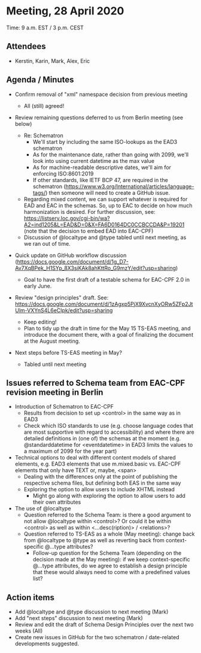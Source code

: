 # Meeting, 28 April 2020
Time: 9 a.m. EST / 3 p.m. CEST

## Attendees
- Kerstin, Karin, Mark, Alex, Eric

## Agenda / Minutes
- Confirm removal of "xml" namespace decision from previous meeting
    - All (still) agreed!
- Review remaining questions deferred to us from Berlin meeting (see below)
  - Re: Schematron
    - We'll start by including the same ISO-lookups as the EAD3 schematron
    - As for the maintenance date, rather than going with 2099, we'll look into using current datetime as the max value
    - As for machine-readable descriptive dates, we'll aim for enforcing ISO:8601:2019
    - If other standards, like IETF BCP 47, are required in the schematron (https://www.w3.org/International/articles/language-tags/) then someone will need to create a GitHub issue.  
  - Regarding mixed content, we can support whatever is required for EAD and EAC in the schemas.  So, up to EAC to decide on how much harmonization is desired. For further discussion, see: https://listserv.loc.gov/cgi-bin/wa?A2=ind1205&L=EAD&D=0&X=FA6D0164DC0CCBCCDA&P=19201 (note that the decision to embed EAD into EAC-CPF)
  - Discussion of @localtype and @type tabled until next meeting, as we ran out of time.

- Quick update on GitHub workflow discussion (https://docs.google.com/document/d/1g_D7-Av7XqBPek_H1SYp_8X3siKAk8ahKttRo_G9mzY/edit?usp=sharing)
  - Goal to have the first draft of a testable schema for EAC-CPF 2.0 in early June.
- Review "design principles" draft.  See: https://docs.google.com/document/d/1zAgxp5PjX9XvcnXyORw5ZFp2JtUlm-VXYnS4L6eCIpk/edit?usp=sharing
  - Keep editing!
  - Plan to tidy up the draft in time for the May 15 TS-EAS meeting, and introduce the document there, with a goal of finalizing the document at the August meeting.
- Next steps before TS-EAS meeting in May?
  - Tabled until next meeting


## Issues referred to Schema team from EAC-CPF revision meeting in Berlin
- Introduction of Schematron to EAC-CPF
  - Results from decision to set up &lt;control> in the same way as in EAD3
  - Check which ISO standards to use (e.g. choose language codes that are most supportive with regard to accessibility) and where there are detailed definitions in (one of) the schemas at the moment (e.g. @standarddatetime for &lt;eventdatetime> in EAD3 limits the values to a maximum of 2099 for the year part)
- Technical options to deal with different content models of shared elements, e.g. EAD3 elements that use m.mixed.basic vs. EAC-CPF elements that only have TEXT or, maybe, &lt;span>  
  - Dealing with the differences only at the point of publishing the respective schema files, but defining both EAS in the same way
  - Exploring the option to allow users to include XHTML instead
    - Might go along with exploring the option to allow users to add their own attributes
- The use of @localtype
  - Question referred to the Schema Team: is there a good argument to not allow @localtype within &lt;control>? Or could it be within &lt;control> as well as within &lt;...desc(ription)> / &lt;relations>?
  - Question referred to TS-EAS as a whole (May meeting): change back from @localtype to @type as well as reverting back from context-specific @...type attributes?
    - Follow-up question for the Schema Team (depending on the decision made at the May meeting): if we keep context-specific @...type attributes, do we agree to establish a design principle that these would always need to come with a predefined values list?

## Action items
- Add @localtype and @type discussion to next meeting (Mark)
- Add "next steps" discussion to next meeting (Mark)
- Review and edit the draft of Schema Design Principles over the next two weeks (All)
- Create new issues in GitHub for the two schematron / date-related developments suggested.
